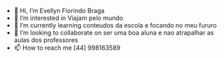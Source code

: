 - 👋 Hi, I’m Evellyn Fiorindo Braga
- 👀 I’m interested in Viajam pelo mundo
- 🌱 I’m currently learning conteudos da escola e focando no meu fururo
- 💞️ I’m looking to collaborate on ser uma boa aluna e nao atrapalhar as aulas dos professores
- 📫 How to reach me [44] 998163589

<!---
evellynbraga/evellynbraga is a ✨ special ✨ repository because its `README.md` (this file) appears on your GitHub profile.
You can click the Preview link to take a look at your changes.
--->
